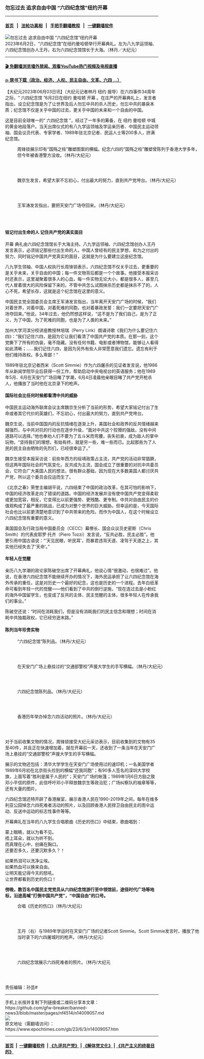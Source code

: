 ### 勿忘过去 追求自由中国 “六四纪念馆”纽约开幕
------------------------

#### [首页](https://github.com/gfw-breaker/banned-news3/blob/master/README.md) &nbsp;&nbsp;|&nbsp;&nbsp; [法轮功真相](https://github.com/begood0513/basic/blob/master/README.md)  &nbsp;&nbsp;|&nbsp;&nbsp; [手把手翻墙教程](https://github.com/gfw-breaker/guides/wiki)  &nbsp;&nbsp;|&nbsp;&nbsp; [一键翻墙软件](https://github.com/gfw-breaker/nogfw/blob/master/README.md)  



<div><img alt="勿忘过去 追求自由中国 “六四纪念馆”纽约开幕" class="attachment-djy_600_400 size-djy_600_400 wp-post-image" src="https://i.epochtimes.com/assets/uploads/2023/06/id14009058-166574-600x400.jpg"/>
<div class="caption">
 2023年6月2日，“六四纪念馆”在纽约曼哈顿举行开幕典礼。左为八九学运领袖、六四纪念馆创办人王丹，右为六四纪念馆馆长于大海。（林丹／大纪元）
</div></div><hr/>

#### [ 🎬  免翻墙浏览墙外禁闻、观看YouTube热门视频及电视直播](https://github.com/gfw-breaker/HelloWorld)

#### [ 💥  禁书下载（政治、经济、人权、民主自由、文革、六四 ...）](https://github.com/gfw-breaker/books/blob/master/README.md)

<div><p>
 【大纪元2023年06月03日讯】（大纪元记者林丹
 <ok href="https://www.epochtimes.com/gb/tag/%E7%BA%BD%E7%BA%A6.html">
  纽约
 </ok>
 报导）在六四事件34周年之际，“
 <ok href="https://www.epochtimes.com/gb/tag/%E5%85%AD%E5%9B%9B%E7%BA%AA%E5%BF%B5%E9%A6%86.html">
  六四纪念馆
 </ok>
 ”6月2日在纽约
 <ok href="https://www.epochtimes.com/gb/tag/%E6%9B%BC%E5%93%88%E9%A1%BF.html">
  曼哈顿
 </ok>
 <ok href="https://www.epochtimes.com/gb/tag/%E5%BC%80%E5%B9%95.html">
  开幕
 </ok>
 。在庄严的开幕典礼上，发言者指出，设立纪念馆是为了让世界及后人勿忘中共的杀人历史，勿忘中共的暴戾本质；纪念馆不仅是关乎中国的过去，更关乎中国的未来和一个自由的中国。
</p>
<p>
 这是目前全球唯一的“
 <ok href="https://www.epochtimes.com/gb/tag/%E5%85%AD%E5%9B%9B%E7%BA%AA%E5%BF%B5%E9%A6%86.html">
  六四纪念馆
 </ok>
 ”，经过了一年多的筹备，在
 <ok href="https://www.epochtimes.com/gb/tag/%E7%BA%BD%E7%BA%A6.html">
  纽约
 </ok>
 <ok href="https://www.epochtimes.com/gb/tag/%E6%9B%BC%E5%93%88%E9%A1%BF.html">
  曼哈顿
 </ok>
 中城的黄金地段落户。当天出席仪式的有八九学运领袖及学运亲历者、中国民主运动领袖、国会议员代表、专家学者、1989年驻北京记者、民运人士等200多人，挤满纪念馆。
</p>
<figure aria-describedby="caption-attachment-14009068" class="wp-caption aligncenter" id="attachment_14009068" style="width: 600px">
 <ok href="https://i.epochtimes.com/assets/uploads/2023/06/id14009068-6411.jpg" target="_blank">
  <img alt="" class="size-large wp-image-14009068" src="https://i.epochtimes.com/assets/uploads/2023/06/id14009068-6411-600x450.jpg"/>
 </ok>
 <br/><figcaption class="wp-caption-text" id="caption-attachment-14009068">
  周锋锁展示印有“国殇之柱”雕塑图案的横幅。纪念六四的“国殇之柱”雕塑曾陈列于香港大学多年，但今年被香港警方没收。（林丹/大纪元）
 </figcaption><br/>
</figure><br/>
<figure aria-describedby="caption-attachment-14009072" class="wp-caption aligncenter" id="attachment_14009072" style="width: 600px">
 <ok href="https://i.epochtimes.com/assets/uploads/2023/06/id14009072-6777413d34cbb3115cf499ca407d954d.jpg" target="_blank">
  <img alt="" class="size-large wp-image-14009072" src="https://i.epochtimes.com/assets/uploads/2023/06/id14009072-6777413d34cbb3115cf499ca407d954d-600x450.jpg"/>
 </ok>
 <br/><figcaption class="wp-caption-text" id="caption-attachment-14009072">
  魏京生发言，希望大家不忘初心，付出最大的努力，直到共产党垮台。（林丹/大纪元）
 </figcaption><br/>
</figure><br/>
<figure aria-describedby="caption-attachment-14009073" class="wp-caption aligncenter" id="attachment_14009073" style="width: 600px">
 <ok href="https://i.epochtimes.com/assets/uploads/2023/06/id14009073-aa368555dca1918a428500bdcc78b29f.jpg" target="_blank">
  <img alt="" class="size-large wp-image-14009073" src="https://i.epochtimes.com/assets/uploads/2023/06/id14009073-aa368555dca1918a428500bdcc78b29f-600x450.jpg"/>
 </ok>
 <br/><figcaption class="wp-caption-text" id="caption-attachment-14009073">
  王军涛发言指出，要把天安门广场夺回来。（林丹/大纪元）
 </figcaption><br/>
</figure><br/>
<h4>
 铭记付出生命的人 记住共产党的真实面目
</h4>
<p>
 <ok href="https://www.epochtimes.com/gb/tag/%E5%BC%80%E5%B9%95.html">
  开幕
 </ok>
 典礼由六四纪念馆馆长于大海主持。八九学运领袖、六四纪念馆创办人王丹发言表示，必须铭记那些付出生命的人，中国人曾经有的民主梦想，和为之付出的努力，同时铭记中国共产党真实的面目，这就是为什么要建立这座纪念馆。
</p>
<p>
 八九学生领袖、中国人权执行长周锋锁表示，六四纪念馆不仅关乎过去，更重要的是关乎未来，关乎自由的中国；每一件文物背后都是一个个故事。他接受本报采访时还表示，这里凝聚着很多人的心血，每一件实物无论大小，都是很多人，甚至几代人冒着很大的风险保留下来的，不管中共怎么试图抹杀历史都是抹杀不了的，人心不死，希望长存，这就是这个纪念馆在这里的意义。
</p>
<p>
 中国民主党全国委员会主席王军涛发言指出，当年离开天安门广场的时候，“我们对着世界，对着中国，对着死难的同胞，也对着暴政发誓：我们一定要把天安门广场夺回来。”他说，34年过去，他仍然想这样说，“这不是为了我们自己，是为了正义，为了中国，为了死难的同胞，也是为了人类的未来。”
</p>
<p>
 加州大学河滨分校讲座教授林培瑞（Perry Link）朗诵诗歌《我们为什么要记住六四》：“我们记住六四，是因为它让我们看清了中国共产党的本质。在那一刻，这个党撕下了所有的伪装，毫不隐藏。没有任何书籍、电影或者博物馆，能够让人看得如此清晰；……我们记住六四，是因为另外有些人非常愿意我们遗忘。遗忘有利于他们维持政权。多么卑鄙！”
</p>
<p>
 1989年驻北京记者西米（Scott Simmie）作为六四屠杀的见证者发言说，他1986年从新闻学院毕业后获得一份工作，帮助启动中央电视台的英语服务；他在1989年5月、6月在天安门广场目睹了学潮，6月4日凌晨他亲眼目睹了共产党开枪杀人，他播放了当时他在北京录下的枪声。
</p>
<h4>
 国际社会比任何时候都看清中共的威胁
</h4>
<p>
 中国民主运动海外联席会议主席魏京生分析了当前的形势，希望大家铭记付出了生命或者其它代价的英雄们，不忘初心，付出最大的努力，直到共产党垮台。
</p>
<p>
 魏京生说，当前中国国内的反抗情绪在逐渐上升，美国社会和政界的反共情绪越来越强烈，与中共对抗的行动也在逐步升级，“面对中共这个狡猾的强敌，没有中间道路可以选择。”他也奉劝人们不要为了五斗米而弯腰，丧失初衷，成为敌人的掌中玩物，“坚持我们的理想，有始有终，就是穷一些，难一些而已。比起那些为了人民的民主自由牺牲的先烈们，已经很幸运了。”
</p>
<p>
 魏京生接受本报采访说：前些年西方的绥靖政策占主流，共产党的活动非常猖獗，但这两年国际社会的气氛变化，反共成为主流，国会成立了很重要的对抗中共委员会，它符合广大美国人民的想法，很有群众基础，因为现在大多数美国人都讨厌共产党，所以这个委员会应运而生了。
</p>
<p>
 《北京之春》荣誉主编胡平说，六四结束了中国的政治改革，在其可怕的影响下，中国的经济改革走向了错误的道路。中国的经济发展并没有使中国共产党变得柔软或更加宽容，相反，它变得比以前更强势、更残酷、更专制。中共对自由民主的价值观构成了最严重的挑战，已成为对整个世界的巨大威胁。但幸运的是，今天国际社会也比以前更清楚地意识到了中共带来的危险。而作为中国人，在这个时候设立六四纪念馆有重要的意义。
</p>
<p>
 美国国会及行政当局中国委员会（CECC）幕僚长、国会众议员史密斯（Chris Smith）的代表皮耶罗‧托齐（Piero Tozzi）发言说，“反共必胜，民主必胜”。他更引用中国古语说：“‘天见民眼，听民耳’，而暴君违背天道、凌驾于天道之上，其实他已经失去了‘天命’。”
</p>
<h4>
 年轻人在觉醒
</h4>
<p>
 亲历八九学潮的政论家陈破空出席了开幕典礼，他说心情“很激动，也很难过”。他说，在香港六四纪念馆不能继续开办的情况下，海外民运承担了让六四纪念馆在海外传承的重任，这是对历史一个最好的纪念，这也是历史的一个进程。去年白纸革命可看到年轻一代的觉醒——他们看到了中共的倒行逆施，“现在连过去是小粉红的海外中国留学生，也变成了反共的主体、民主觉醒的主体，很多年轻人在传承我们的事业。”
</p>
<p>
 陈破空还说：“时间在消耗我们，但是没有消耗我们的民主信念和理想；时间在消耗中共独裁政权，它已经穷途末路。”
</p>
<h4>
 陈列当年珍贵实物
</h4>
<figure aria-describedby="caption-attachment-14009069" class="wp-caption aligncenter" id="attachment_14009069" style="width: 600px">
 <ok href="https://i.epochtimes.com/assets/uploads/2023/06/id14009069-641.jpg" target="_blank">
  <img alt="" class="size-large wp-image-14009069" src="https://i.epochtimes.com/assets/uploads/2023/06/id14009069-641-600x450.jpg"/>
 </ok>
 <br/><figcaption class="wp-caption-text" id="caption-attachment-14009069">
  “六四纪念馆”陈列品。（林丹/大纪元）
 </figcaption><br/>
</figure><br/>
<figure aria-describedby="caption-attachment-14009076" class="wp-caption aligncenter" id="attachment_14009076" style="width: 600px">
 <ok href="https://i.epochtimes.com/assets/uploads/2023/06/id14009076-b92e683439ac8b0bd8406cffcbcd327f.jpg" target="_blank">
  <img alt="" class="size-large wp-image-14009076" src="https://i.epochtimes.com/assets/uploads/2023/06/id14009076-b92e683439ac8b0bd8406cffcbcd327f-600x450.jpg"/>
 </ok>
 <br/><figcaption class="wp-caption-text" id="caption-attachment-14009076">
  在天安门广场上悬挂过的“交通部警校”声援大学生的手写横幅。（林丹/大纪元）
 </figcaption><br/>
</figure><br/>
<figure aria-describedby="caption-attachment-14009080" class="wp-caption aligncenter" id="attachment_14009080" style="width: 600px">
 <ok href="https://i.epochtimes.com/assets/uploads/2023/06/id14009080-a79f8437d91feb6755306744459a017f.jpg" target="_blank">
  <img alt="" class="size-large wp-image-14009080" src="https://i.epochtimes.com/assets/uploads/2023/06/id14009080-a79f8437d91feb6755306744459a017f-600x450.jpg"/>
 </ok>
 <br/><figcaption class="wp-caption-text" id="caption-attachment-14009080">
  六四纪念馆陈列品。（林丹/大纪元）
 </figcaption><br/>
</figure><br/>
<figure aria-describedby="caption-attachment-14009078" class="wp-caption aligncenter" id="attachment_14009078" style="width: 600px">
 <ok href="https://i.epochtimes.com/assets/uploads/2023/06/id14009078-caee4da7a9ef91f373a73bb9083c4913.jpg" target="_blank">
  <img alt="" class="size-large wp-image-14009078" src="https://i.epochtimes.com/assets/uploads/2023/06/id14009078-caee4da7a9ef91f373a73bb9083c4913-600x450.jpg"/>
 </ok>
 <br/><figcaption class="wp-caption-text" id="caption-attachment-14009078">
  香港历年举办悼念六四活动的照片。（林丹/大纪元）
 </figcaption><br/>
</figure><br/>
<p>
 对于当前收集文物的情况，周锋锁接受大纪元采访表示，目前收集到的文物有35至40件，并且正在快速增加着，就在开幕前一天，还收到了一条当年在天安门广场上悬挂的“交通部警校”声援大学生的手写横幅。
</p>
<p>
 展示的文物还包括：清华大学学生在天安门广场使用过的速印机；一名美国学者1989年6月初在北京街头捡到的横幅“还我同胞”；有90多人签名的深圳大学校旗，上面写着“胜利是属于人民的”；天安门广场的帐篷；1989年1月6日方励之致邓小平信的原件，此信呼吁邓小平释放魏京生等政治犯；广场纠察队的袖章等等，还有大量的图片。
</p>
<p>
 六四纪念馆还特开辟了香港展室，展示香港人民在1990-2019年之间，每年在维多利亚公园悼念六四死难者活动的照片，以及回顾香港人民捍卫自由民主的雨伞运动、反送中运动的标志性事件等等。
</p>
<p>
 开幕典礼在当年的八九学生合唱歌曲《历史的伤口》中结束，歌曲唱到：
</p>
<p>
 蒙上眼睛，就以为看不见。
 <br/>
 捂上耳朵，就以为听不到。
 <br/>
 而真理在心中，创痛在胸口。
 <br/>
 还要忍多久，还要沉默多久？！
</p>
<p>
 如果热泪可以洗净尘埃。
 <br/>
 如果热血可以换来自由。
 <br/>
 让明天能记得今天的怒吼。
 <br/>
 让世界都看到历史的伤口！
</p>
<p class="p1">
 <span class="s1">
  <b>
   傍晚，数百名中国民主党党员从六四纪念馆游行至中领馆前，途径时代广场等地标，沿途高喊“打倒中国共产党”，“中国自由”的口号。
  </b>
 </span>
</p>
<figure aria-describedby="caption-attachment-14009075" class="wp-caption aligncenter" id="attachment_14009075" style="width: 600px">
 <ok href="https://i.epochtimes.com/assets/uploads/2023/06/id14009075-a5d26410734bb3376a6bebd84453fcc6.jpg" target="_blank">
  <img alt="" class="size-large wp-image-14009075" src="https://i.epochtimes.com/assets/uploads/2023/06/id14009075-a5d26410734bb3376a6bebd84453fcc6-600x450.jpg"/>
 </ok>
 <br/><figcaption class="wp-caption-text" id="caption-attachment-14009075">
  合唱《历史的伤口》（林丹/大纪元）
 </figcaption><br/>
</figure><br/>
<figure aria-describedby="caption-attachment-14009074" class="wp-caption aligncenter" id="attachment_14009074" style="width: 600px">
 <ok href="https://i.epochtimes.com/assets/uploads/2023/06/id14009074-1dfc04b0689d59b82f9bf80bdd2f1416.jpg" target="_blank">
  <img alt="" class="size-large wp-image-14009074" src="https://i.epochtimes.com/assets/uploads/2023/06/id14009074-1dfc04b0689d59b82f9bf80bdd2f1416-600x450.jpg"/>
 </ok>
 <br/><figcaption class="wp-caption-text" id="caption-attachment-14009074">
  王丹（右）与1989年学运时在天安门广场的记者Scott Simmie。Scott Simmie发言时，播放了他当时录下的六四屠城时的枪声。（林丹/大纪元）
 </figcaption><br/>
</figure><br/>
<figure aria-describedby="caption-attachment-14009077" class="wp-caption aligncenter" id="attachment_14009077" style="width: 600px">
 <ok href="https://i.epochtimes.com/assets/uploads/2023/06/id14009077-88f089f4839356f88264cfbb639ad7bd.jpg" target="_blank">
  <img alt="" class="size-large wp-image-14009077" src="https://i.epochtimes.com/assets/uploads/2023/06/id14009077-88f089f4839356f88264cfbb639ad7bd-600x800.jpg"/>
 </ok>
 <br/><figcaption class="wp-caption-text" id="caption-attachment-14009077">
  六四纪念馆展示六四死难者的照片。（林丹/大纪元
 </figcaption><br/>
</figure><br/>
<p>
 责任编辑：孙芸#
</p>
</div>
<hr/>
手机上长按并复制下列链接或二维码分享本文章：<br/>
https://github.com/gfw-breaker/banned-news3/blob/master/pages/nf4514/n14009057.md <br/>
<a href='https://github.com/gfw-breaker/banned-news3/blob/master/pages/nf4514/n14009057.md'><img src='https://github.com/gfw-breaker/banned-news3/blob/master/pages/nf4514/n14009057.md.png'/></a> <br/>
原文地址（需翻墙访问）：https://www.epochtimes.com/gb/23/6/3/n14009057.htm


------------------------
#### [首页](https://github.com/gfw-breaker/banned-news3/blob/master/README.md) &nbsp;|&nbsp; [一键翻墙软件](https://github.com/gfw-breaker/nogfw/blob/master/README.md) &nbsp;| [《九评共产党》](https://github.com/gfw-breaker/9ping.md/blob/master/README.md#九评之一评共产党是什么) | [《解体党文化》](https://github.com/gfw-breaker/jtdwh.md/blob/master/README.md) | [《共产主义的终极目的》](https://github.com/gfw-breaker/gczydzjmd.md/blob/master/README.md)


<img src='http://gfw-breaker.win/banned-news3/pages/nf4514/n14009057.md' width='0px' height='0px'/>
